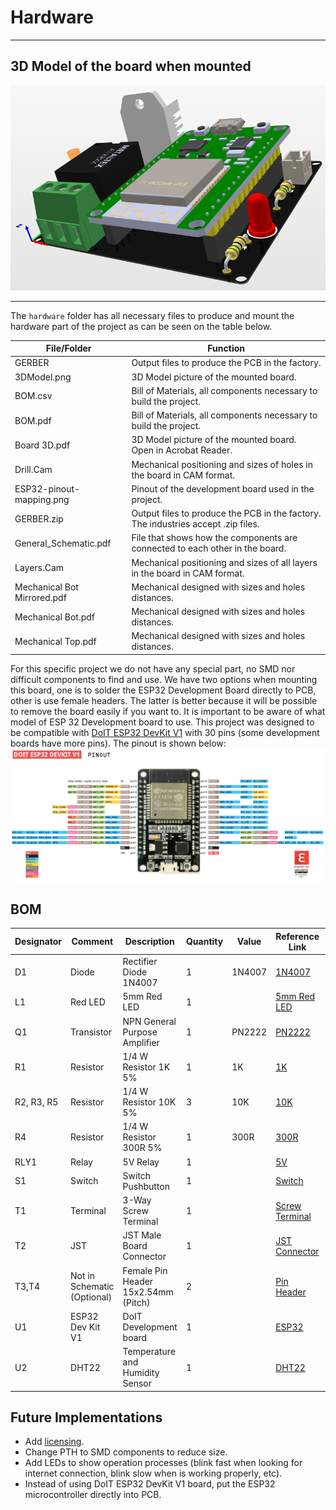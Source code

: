 # Hardware
______________

## 3D Model of the board when mounted

![3D Model](3DModel.png)

______________

The `hardware` folder has all necessary files to produce and mount the hardware part of the project as can be seen on the table below.

|File/Folder                |Function                                                                         |
|---------------------------|---------------------------------------------------------------------------------|
|GERBER                     |Output files to produce the PCB in the factory.                                  |
|3DModel.png                |3D Model picture of the mounted board.                                           |
|BOM.csv                    |Bill of Materials, all components necessary to build the project.                |
|BOM.pdf                    |Bill of Materials, all components necessary to build the project.                |
|Board 3D.pdf               |3D Model picture of the mounted board. Open in Acrobat Reader.                   |
|Drill.Cam                  |Mechanical positioning and sizes of holes in the board in CAM format.            |
|ESP32-pinout-mapping.png   |Pinout of the development board used in the project.                             |
|GERBER.zip                 |Output files to produce the PCB in the factory. The industries accept .zip files.|
|General_Schematic.pdf      |File that shows how the components are connected to each other in the board.     |
|Layers.Cam                 |Mechanical positioning and sizes of all layers in the board in CAM format.       |
|Mechanical Bot Mirrored.pdf|Mechanical designed with sizes and holes distances.                              |
|Mechanical Bot.pdf         |Mechanical designed with sizes and holes distances.                              |
|Mechanical Top.pdf         |Mechanical designed with sizes and holes distances.                              |	

For this specific project we do not have any special part, no SMD nor difficult components to find and use. We have two options when mounting this board, one is to solder the ESP32 Development Board directly to PCB, other is use female headers. The latter is better because it will be possible to remove the board easily if you want to.
It is important to be aware of what model of ESP 32 Development board to use. This project was designed to be compatible with [DoIT ESP32 DevKit V1](https://docs.platformio.org/en/latest/boards/espressif32/esp32doit-devkit-v1.html) with 30 pins (some development boards have more pins). The pinout is shown below:
![DoIT ESP32 DevKit V1](ESP32-pinout-mapping.png)


## BOM

|Designator|Comment                    |Description                        |Quantity|Value |Reference Link                                                          |Datasheet|
|----------|---------------------------|-----------------------------------|--------|------|------------------------------------------------------------------------|---------|
|D1        |Diode                      |Rectifier Diode 1N4007             |1       |1N4007|[1N4007](https://lcsc.com/product-detail/Others_GW-1N4007_C331633.html) |[1N4007](Datasheet/1N4007.pdf)|
|L1        |Red LED                    |5mm Red LED                        |1       |      |[5mm Red LED](https://lcsc.com/product-detail/Others_TOGIALED-TJ-L5FYTGHRMBCSFLC4R-A5_C331027.html)|[5mm Red LED](Datasheet/RED%20LED.pdf)|
|Q1        |Transistor                 |NPN General Purpose Amplifier      |1       |PN2222|[PN2222](https://lcsc.com/product-detail/Transistors-NPN-PNP_ON-Semiconductor-ON-PN2222ATFR_C184875.html)|[PN2222](Datasheet/PN2222.pdf)|
|R1        |Resistor                   |1/4 W Resistor 1K 5%               |1       |1K    |[1K](https://lcsc.com/product-detail/Carbon-Film-Resistors_CCO-Chian-Chia-Elec-CF1-4W-1KR-5-T52_C120055.html)|[1K](Datasheet/1K%201_4W%20Resistor.pdf)|
|R2, R3, R5|Resistor                   |1/4 W Resistor 10K 5%              |3       |10K   |[10K](https://lcsc.com/product-detail/Carbon-Film-Resistors_UNI-ROYAL-Uniroyal-Elec-CFR0W4J0103A50_C61299.html)|[10K](Datasheet/10K%201_4W%20Resistor.pdf)|
|R4        |Resistor                   |1/4 W Resistor 300R 5%             |1       |300R  |[300R](https://lcsc.com/product-detail/Carbon-Film-Resistors_UNI-ROYAL-Uniroyal-Elec-CFR0W4J0301A50_C69881.html)|[300R](Datasheet/300R%201_4W%20Resistor.pdf)|
|RLY1      |Relay                      |5V Relay                           |1       |      |[5V](https://lcsc.com/product-detail/Relays_SRD-05VDC-SL-C_C35449.html)|[5V](Datasheet/5V%20Relay.pdf)|
|S1        |Switch                     |Switch Pushbutton                  |1       |      |[Switch](https://lcsc.com/product-detail/Tactile-Switches_Korean-Hroparts-Elec-K2-6639DP-V4SW-04_C89914.html)|[Switch](Datasheet/Switch%20Pushbutton.pdf)|
|T1        |Terminal                   |3-Way Screw Terminal               |1       |      |[Screw Terminal](https://lcsc.com/product-detail/Screw-terminal_DIBO-DB126V-5-0-3P_C395850.html)|[Screw Terminal](Datasheet/ScrewTerminal.pdf)|
|T2        |JST                        |JST Male Board Connector           |1       |      |[JST Connector](https://lcsc.com/product-detail/Wire-To-Board-Wire-To-Wire-Connector_JST-Sales-America_B2B-XH-2-LF-SN_JST-Sales-America-B2B-XH-2-LF-SN_C158014.html)|[JST Connector](Datasheet/JST%20Connector.pdf)|
|T3,T4     |Not in Schematic (Optional)|Female Pin Header 15x2.54mm (Pitch)|2       |      |[Pin Header](https://lcsc.com/product-detail/Pin-Header-Female-Header_Ckmtw-Shenzhen-Cankemeng-C124408_C124408.html)|[Pin Header](Datasheet/Female%20Pin%20Header.pdf)|
|U1        |ESP32 Dev Kit V1           |DoIT Development board             |1       |      |[ESP32](https://produto.mercadolivre.com.br/MLB-1027131279-esp32-placa-de-desenvolvimento-wifi-bluetooth-esp32s-_JM#position=1&type=item&tracking_id=d3910dcd-3cd6-4bf9-aae8-56e4fdf04bef)|[ESP32](https://github.com/SmartArduino/SZDOITWiKi/wiki/ESP8266---ESP32)|
|U2        |DHT22                      |Temperature and Humidity Sensor    |1       |      |[DHT22](https://produto.mercadolivre.com.br/MLB-1144947807-sensor-de-temperatura-e-umidade-dht22-_JM?quantity=1#position=1&type=item&tracking_id=b7e0d904-1f11-4423-8deb-76ee050d7dd3)|[DHT22](Datasheet/DHT22.pdf)|

## Future Implementations

+ Add [licensing](https://forum.mysensors.org/topic/3096/open-hardware-licensing).
+ Change PTH to SMD components to reduce size.
+ Add LEDs to show operation processes (blink fast when looking for internet connection, blink slow when is working properly, etc).
+ Instead of using DoIT ESP32 DevKit V1 board, put the ESP32 microcontroller directly into PCB.
